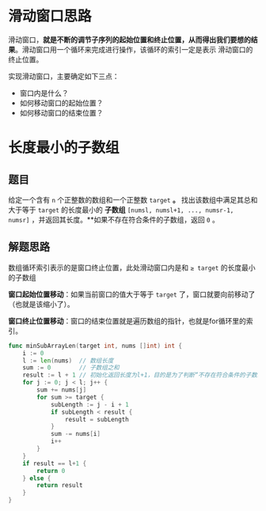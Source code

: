 # 滑动窗口思路

滑动窗口，**就是不断的调节子序列的起始位置和终止位置，从而得出我们要想的结果**。滑动窗口用一个循环来完成进行操作，该循环的索引一定是表示 滑动窗口的终止位置。

实现滑动窗口，主要确定如下三点：
- 窗口内是什么？
- 如何移动窗口的起始位置？
- 如何移动窗口的结束位置？
# 长度最小的子数组

## 题目

给定一个含有 `n` 个正整数的数组和一个正整数 `target` **。**
找出该数组中满足其总和大于等于 `target` 的长度最小的 **子数组** `[numsl, numsl+1, ..., numsr-1, numsr]` ，并返回其长度。**如果不存在符合条件的子数组，返回 `0` 。
## 解题思路

数组循环索引表示的是窗口终止位置，此处滑动窗口内是和 `≥ target` 的长度最小的子数组

**窗口起始位置移动**：如果当前窗口的值大于等于 `target` 了，窗口就要向前移动了（也就是该缩小了）。

**窗口终止位置移动**：窗口的结束位置就是遍历数组的指针，也就是for循环里的索引。

```go
func minSubArrayLen(target int, nums []int) int {
    i := 0
    l := len(nums)  // 数组长度
    sum := 0        // 子数组之和
    result := l + 1 // 初始化返回长度为l+1，目的是为了判断“不存在符合条件的子数组，返回0”的情况
    for j := 0; j < l; j++ {
        sum += nums[j]
        for sum >= target {
            subLength := j - i + 1
            if subLength < result {
                result = subLength
            }
            sum -= nums[i]
            i++
        }
    }
    if result == l+1 {
        return 0
    } else {
        return result
    }
}
```